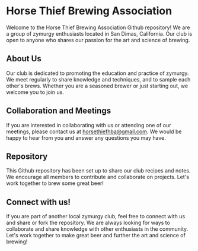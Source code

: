 # Horse Thief Brewing Association
Welcome to the Horse Thief Brewing Association Github repository! We are a group of zymurgy enthusiasts located in San Dimas, California. Our club is open to anyone who shares our passion for the art and science of brewing.

## About Us
Our club is dedicated to promoting the education and practice of zymurgy. We meet regularly to share knowledge and techniques, and to sample each other's brews. Whether you are a seasoned brewer or just starting out, we welcome you to join us.

## Collaboration and Meetings
If you are interested in collaborating with us or attending one of our meetings, please contact us at horsethiefhba@gmail.com. We would be happy to hear from you and answer any questions you may have.

## Repository
This Github repository has been set up to share our club recipes and notes. We encourage all members to contribute and collaborate on projects. Let's work together to brew some great beer!

## Connect with us!
If you are part of another local zymurgy club, feel free to connect with us and share or fork the repository. We are always looking for ways to collaborate and share knowledge with other enthusiasts in the community. Let's work together to make great beer and further the art and science of brewing!
